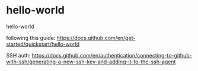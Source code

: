 # hello-world
hello-world

following this guide: https://docs.github.com/en/get-started/quickstart/hello-world

SSH auth: 
https://docs.github.com/en/authentication/connecting-to-github-with-ssh/generating-a-new-ssh-key-and-adding-it-to-the-ssh-agent
